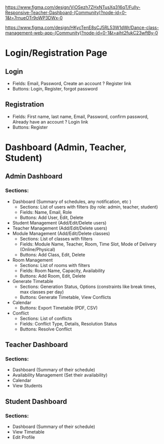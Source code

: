 https://www.figma.com/design/ViOSezh7ZHxNTusXq316qT/Fully-Responsive-Teacher-Dashboard-(Community)?node-id=0-1&t=7rnueOTr9oWP3DWx-0


https://www.figma.com/design/HKycTenE8sCJ5RL53W1dWr/Dance-class-management-web-app-(Community)?node-id=0-1&t=aiht2fukC23wftBy-0


# Login/Registration Page
## Login
  - Fields: Email, Password, Create an account ? Register link
  - Buttons: Login, Register, forgot password
## Registration
  - Fields: First name, last name, Email, Password, confirm password, Already have an account ? Login link
  - Buttons: Register
    
# Dashboard (Admin, Teacher, Student)
  ##  Admin Dashboard
  ### Sections:
  - Dashboard (Summary of schedules, any notification, etc )
      - Sections: List of users with filters (by role: admin, teacher, student)
      - Fields: Name, Email, Role
      - Buttons: Add User, Edit, Delete
  - Student Management (Add/Edit/Delete users)
  - Teacher Management (Add/Edit/Delete users)
  - Module Management (Add/Edit/Delete classes)
      - Sections: List of classes with filters
      - Fields: Module Name, Teacher, Room, Time Slot, Mode of Delivery (Online/Physical)
      - Buttons: Add Class, Edit, Delete
  - Room Management
      - Sections: List of rooms with filters
      - Fields: Room Name, Capacity, Availability
      - Buttons: Add Room, Edit, Delete
  - Generate Timetable
      - Sections: Generation Status, Options (constraints like break times, max classes per day)
      - Buttons: Generate Timetable, View Conflicts
  - Calendar
    - Buttons: Export Timetable (PDF, CSV)
  - Conflict
      - Sections: List of conflicts
      - Fields: Conflict Type, Details, Resolution Status
      - Buttons: Resolve Conflict
## Teacher Dashboard
### Sections:
- Dashboard (Summary of their schedule)
- Availability Management (Set their availability)
- Calendar
- View Students
## Student Dashboard
### Sections:
- Dashboard (Summary of their schedule)
- View Timetable
- Edit Profile
